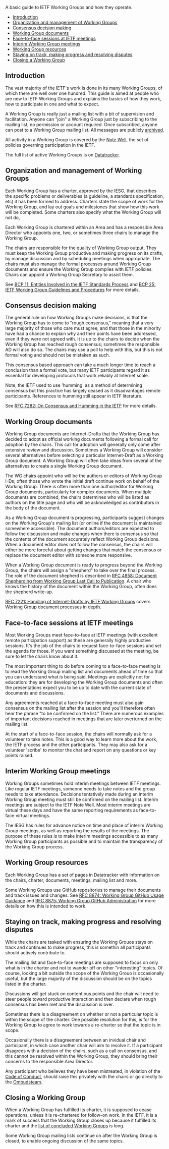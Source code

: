 A basic guide to IETF Working Groups and how they operate. 

* <a href="#introduction">Introduction</a>
* <a href="#organization">Organization and management of Working Groups</a>
* <a href="#consensus">Consensus decision making</a>
* <a href="#documents">Working Group documents</a>
* <a href="#sessions">Face-to-face sessions at IETF meetings</a>
* <a href="#interims">Interim Working Group meetings</a>
* <a href="#resources">Working Group resources</a>
* <a href="#progress">Staying on track, making progress and resolving disputes</a>
* <a href="#closing">Closing a Working Group</a>

## <a id="introduction">Introduction</a>
The vast majority of the IETF's work is done in its many Working Groups, of which there are well over one hundred. This guide is aimed at people who are new to IETF Working Groups and explains the basics of how they work, how to participate in one and what to expect.

A Working Group is really just a mailing list with a bit of supervision and facilitation.  Anyone can "join" a Working Group just by subscribing to the mailing list, no permission or account required. Once subscribed, anyone can post to a Working Group mailing list.  All messages are publicly [archived](https://mailarchive.ietf.org).

All activity in a Working Group is covered by the [Note Well](https://www.ietf.org/about/note-well/), the set of policies governing participation in the IETF.

The full list of active Working Groups is on [Datatracker](https://datatracker.ietf.org/wg/). 

## <a id="organization">Organization and management of Working Groups</a>
Each Working Group has a charter, approved by the IESG, that describes the specific problems or deliverables (a guideline, a standards specification, etc) it has been formed to address. Charters state the scope of work for the Working Group, and lay out goals and milestones that show how this work will be completed. Some charters also specify what the Working Group will not do,

Each Working Group is chartered within an Area and has a responsible Area Director who appoints one, two, or sometimes three chairs to manage the Working Group.

The chairs are responsible for the quality of Working Group output. They must keep the Working Group productive and making progress on its drafts, by manage discussion and by scheduling meetings when appropriate. The chairs must also manage the formal processes around Working Group documents and ensure the Working Group complies with IETF policies. Chairs can appoint a Working Group Secretary to assist them.

See [BCP 11: Entities Involved in the IETF Standards Process](https://www.rfc-editor.org/rfc/rfc9281.html) and [BCP 25: IETF Working Group Guidelines and Procedures](https://www.rfc-editor.org/rfc/rfc2418.html) for more details.

## <a id="consensus">Consensus decision making</a>
The general rule on how Working Groups make decisions, is that the Working Group has to come to "rough consensus," meaning that a very large majority of those who care must agree, and that those in the minority have had a chance to explain why and their points have been addressed, even if they were not agreed with. It is up to the chairs to decide when the Working Group has reached rough consensus; sometimes the responsible AD will also do so.  The chairs may use a poll to help with this, but this is not formal voting and should not be mistaken as such.

This consensus based approach can take a much longer time to reach a conclusion than a formal vote, but many IETF participants regard it as essential for developing protocols that work reliably at Internet scale. 

Note, the IETF used to use 'humming' as a method of determining consensus but this practice has largely ceased as it disadvantages remote participants.  References to humming still appear in IETF literature.

See [RFC 7282: On Consensus and Humming in the IETF](https://www.rfc-editor.org/rfc/rfc7282.html) for more details.

## <a id="documents">Working Group documents</a>
Working Group documents are Internet-Drafts that the Working Group has decided to adopt as official working documents following a formal call for adoption by the chairs. This call for adoption will generally only come after extensive review and discussion. Sometimes a Working Group will consider several alternatives before selecting a particular Internet-Draft as a Working Group document. A Working Group will often take ideas from several of the alternatives to create a single Working Group document.

The WG chairs appoint who will be the authors or editors of Working Group I-Ds; often those who wrote the initial draft continue work on behalf of the Working Group. There is often more than one author/editor for Working Group documents, particularly for complex documents. When multiple documents are combined, the chairs determines who will be listed as authors on the title page and who will be acknowledged as contributors in the body of the document.

As a Working Group document is progressing, participants suggest changes on the Working Group's mailing list (or online if the document is maintained somewhere accessible). The document authors/editors are expected to follow the discussion and make changes when there is consensus so that the contents of the document accurately reflect Working Group decisions. When a document editor does not follow the consensus, the chairs will either be more forceful about getting changes that match the consensus or replace the document editor with someone more responsive. 

When a Working Group document is ready to progress beyond the Working Group, the chairs will assign a "shepherd" to take over the final process. The role of the document shepherd is described in [RFC 4858: Document Shepherding from Working Group Last Call to Publication](https://www.rfc-editor.org/rfc/rfc4858.html). A chair who knows the history of the document within the Working Group, often does the shepherd write-up.

[RFC 7221: Handling of Internet-Drafts by IETF Working Groups](https://www.rfc-editor.org/rfc/rfc7221.html) covers Working Group document processes in depth.

## <a id="sessions">Face-to-face sessions at IETF meetings</a>
Most Working Groups meet face-to-face at IETF meetings (with excellent remote participation support) as these are generally highly productive sessions. It's the job of the chairs to request face-to-face sessions and set the agenda for those. If you want something discussed at the meeting, be sure to let the chairs know about it.

The most important thing to do before coming to a face-to-face meeting is to read the Working Group mailing list and documents ahead of time so that you can understand what is being said. Meetings are explicitly not for education: they are for developing the Working Group documents and often the presentations expect you to be up to date with the current state of documents and discussions.

Any agreements reached at a face-to-face meeting must also gain consensus on the mailing list after the session and you'll therefore often hear the phrase "to be confirmed on the list." There are numerous examples of important decisions reached in meetings that are later overturned on the mailing list.

At the start of a face-to-face session, the chairs will normally ask for a volunteer to take notes. This is a good way to learn more about the work, the IETF process and the other participants. They may also ask for a volunteer 'scribe' to monitor the chat and report on any questions or key points raised.

## <a id="interims">Interim Working Group meetings</a>
Working Groups sometimes hold interim meetings between IETF meetings. Like regular IETF meetings, someone needs to take notes and the group needs to take attendance. Decisions tentatively made during an interim Working Group meeting must still be confirmed on the mailing list. Interim meetings are subject to the IETF Note Well. Most interim meetings are virtual these days and have the same reporting requirements as face-to-face virtual meetings.

The IESG has rules for advance notice on time and place of interim Working Group meetings, as well as reporting the results of the meetings. The purpose of these rules is to make interim meetings accessible to as many Working Group participants as possible and to maintain the transparency of the Working Group process.

## <a id="resources">Working Group resources</a>
Each Working Group has a set of pages in Datatracker with information on the chairs, charter, documents, meetings, mailing list and more.

Some Working Groups use GitHub repositories to manage their documents and track issues and changes.  See [RFC 8874: Working Group GitHub Usage Guidance](https://www.rfc-editor.org/rfc/rfc8874.html) and [RFC 8875: Working Group GitHub Administration](https://www.rfc-editor.org/rfc/rfc8875.html) for more details on how this is intended to work.

## <a id="progress">Staying on track, making progress and resolving disputes</a>
While the chairs are tasked with ensuring the Working Grouos stays on track and continues to make progress, this is somethin all participants should actively contribute to.

The mailing list and face-to-face meetings are supposed to focus on only what is in the charter and not to wander off on other "interesting" topics. Of course, looking a bit outside the scope of the Working Grouo is occasionally useful, but the large majority of the discussion should be on the topics listed in the charter. 

Discussions will get stuck on contentious points and the chair will need to steer people toward productive interaction and then declare when rough consensus has been met and the discussion is over.

Sometimes there is a disagreement on whether or not a particular topic is within the scope of the charter. One possible resolution for this, is for the Working Group to agree to work towards a re-charter so that the topic is in scope. 

Occasionally there is a disagreement between an invidual chair and participant, in which case another chair will aim to resolve it. If a participant disagrees with a decision of the chairs, such as a call on consensus, and this cannot be resolved within the Working Group, they should bring their concerns to the responsible Area Director.

Any participant who believes they have been mistreated, in violation of the [Code of Conduct](https://www.rfc-editor.org/rfc/rfc7154.html), should raise this privately with the chairs or go directly to the [Ombudsteam](https://www.ietf.org/contact/ombudsteam/).

## <a id="closing">Closing a Working Group</a>
When a Working Group has fulfilled its charter, it is supposed to cease operations, unless it is re-chartered for follow-on work.  In the IETF, it is a mark of success that the Working Group closes up because it fulfilled its charter and the [list of concluded Working Groups](https://datatracker.ietf.org/group/concluded/) is long. 

Some Working Group mailing lists continue on after the Working Group is closed, to enable ongoing discussion of the same topics.
